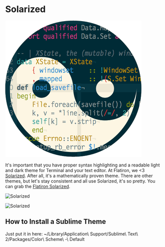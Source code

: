 # Solarized

![Solarized](https://github.com/altercation/solarized/raw/master/img/solarized-yinyang.png)

It's important that you have proper syntax highlighting and a readable light and dark theme for Terminal and your text editor. At Flatiron, we <3 [Solarized](http://ethanschoonover.com/solarized). After all, it's a mathematically proven theme. There are other themes, but let's stay consistent and all use Solarized, it's so pretty. You can grab the [Flatiron Solarized](http://flatironschool.s3.amazonaws.com/curriculum/resources/environment/themes/Solarized%20Flatiron.zip).

![Solarized](https://github.com/altercation/solarized/raw/master/img/solarized-palette.png)

![Solarized](https://github.com/altercation/solarized/raw/master/img/solarized-vim.png)

## How to Install a Sublime Theme

Just put it in here: ~/Library/Application\ Support/Sublime\ Text\ 2/Packages/Color\ Scheme\ -\ Default
